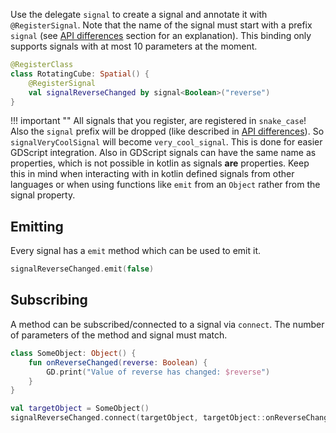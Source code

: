 Use the delegate `signal` to create a signal and annotate it with `@RegisterSignal`. Note that the name of 
the signal must start with a prefix `signal` (see [API differences](../api-differences.md) section for an explanation).
This binding only supports signals with at most 10 parameters at the moment.

```kotlin
@RegisterClass
class RotatingCube: Spatial() {
    @RegisterSignal  
    val signalReverseChanged by signal<Boolean>("reverse")
}
```

!!! important ""
    All signals that you register, are registered in `snake_case`! Also the `signal` prefix will be dropped (like described in [API differences](../api-differences.md)). So `signalVeryCoolSignal` will become `very_cool_signal`. This is done for easier GDScript integration. Also in GDScript signals can have the same name as properties, which is not possible in kotlin as signals **are** properties. Keep this in mind when interacting with in kotlin defined signals from other languages or when using functions like `emit` from an `Object` rather from the signal property. 

## Emitting
Every signal has a `emit` method which can be used to emit it.

```kotlin
signalReverseChanged.emit(false)
```

## Subscribing
A method can be subscribed/connected to a signal via `connect`. The number of parameters of the method and signal must match.

```kotlin
class SomeObject: Object() {
    fun onReverseChanged(reverse: Boolean) {
        GD.print("Value of reverse has changed: $reverse")
    } 
}

val targetObject = SomeObject()
signalReverseChanged.connect(targetObject, targetObject::onReverseChanged)
```